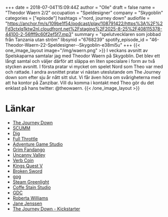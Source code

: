 +++
date = 2018-07-04T15:09:44Z
author = "Olle"
draft = false
name = "Theodor Waern 2/2"
occupation = "Speldesigner"
company = "Skygoblin"
categories = ["episode"]
hashtags ="nord, journey down"
audiofile = "https://anchor.fm/s/109be1f54/podcast/play/108791422/https%3A%2F%2Fd3ctxlq1ktw2nl.cloudfront.net%2Fstaging%2F2025-8-25%2F408115378-44100-2-56fff9c60f2ef5f7.mp3"
summary = "spelutvecklaren som jobbad från Tanzania utan ström"
libsynid ="6768239"
spotify_episode_id = "46-Theodor-Waern-22-Speldesigner--Skygoblin-e38mi5u"
+++
{{< one_image_layout image="/img/waern.png" >}}
I veckans avsnitt av Spelskaparna samtalar jag med Theodor Waern på Skygoblin. Det blev ett långt samtal och väljer därför att släppa en liten specialare i form av två stycken avsnitt. I första pratar vi mycket om spelet Nord som Theo var med och rattade. I andra avsnittet pratar vi nästan uteslutande om The Journey down som efter sju år nått sitt slut. Vi får även höra om svårigheterna med att ha kontor på Zanzibar. Vill du komma i kontakt med Theo gör du det enklast på hans twitter: @theowaern.
{{< /one_image_layout >}}

# Länkar
* [The Journey Down](https://www.youtube.com/watch?v=ndBiOPu9JGI)
* [SCUMM](https://en.wikipedia.org/wiki/SCUMM)
* [Dig](https://www.youtube.com/watch?v=9Bz--_ivSZA)
* [Full Throttle](https://www.youtube.com/watch?v=v8x-xHvVXoY)
* [Adventure Game Studio](http://www.adventuregamestudio.co.uk/)
* [Grim Fandango](https://www.youtube.com/watch?v=hV1NBHL9Fa4)
* [Uncanny Valley](https://en.wikipedia.org/wiki/Uncanny_valley)
* [Verb Coin](http://www.adventuregamestudio.co.uk/wiki/Verb_coin)
* [Kings Quest V](https://www.youtube.com/watch?v=77Fa9Ebp4OY)
* [Broken Sword](https://www.youtube.com/watch?v=73IaO6EVOaU)
* [gog](https://www.gog.com/)
* [Steam Greenlight](https://www.polygon.com/2017/6/6/15749692/steam-direct-launch-date-valve-greenlight)
* [Coffe Stain Studio](https://www.coffeestainstudios.com/)
* [GDC](http://www.gdconf.com/)
* [Roberta Williams](https://en.wikipedia.org/wiki/Roberta_Williams)
* [Jane Jenssen](https://en.wikipedia.org/wiki/Jane_Jensen)
* [The Journey Down - Kickstarter](https://www.kickstarter.com/projects/983397390/the-journey-down)
